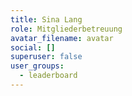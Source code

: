 ```yaml
---
title: Sina Lang
role: Mitgliederbetreuung
avatar_filename: avatar
social: []
superuser: false
user_groups:
  - leaderboard
---
```

